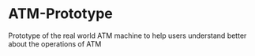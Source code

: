 # ATM-Prototype
Prototype of the real world ATM machine to help users understand better about the operations of ATM
